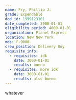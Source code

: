 ```yaml
---
name: Fry, Phillip J.
grade: Expendable
dod_id: 1999123101
date_completed: 3000-01-01
eligibility_period: 4000-01-01
organization: Planet Express
location: New New York
mds: F-9000
crew_position: Delivery Boy
requisite_info:
  - requisites: idk
    date: 3000-01-01
    results: bueno
  - requisites: more idk
    date: 3000-01-01
    results: also bueno
---
```


whatever